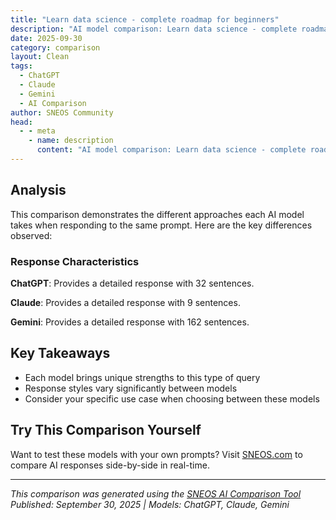 ```yaml
---
title: "Learn data science - complete roadmap for beginners"
description: "AI model comparison: Learn data science - complete roadmap for beginners..."
date: 2025-09-30
category: comparison
layout: Clean
tags:
  - ChatGPT
  - Claude
  - Gemini
  - AI Comparison
author: SNEOS Community
head:
  - - meta
    - name: description
      content: "AI model comparison: Learn data science - complete roadmap for beginners..."
---
```


<ChatComparison
  title="Learn data science - complete roadmap for beginners"
  prompt="Learn data science - complete roadmap for beginners"
  :responses='{"ChatGPT": "Sure! Here\u0027s a complete roadmap for beginners looking to learn Data Science:\n\n---\n\n## Data Science Learning Roadmap for Beginners\n\n### 1. Understand What Data Science Is\n- Learn what data science encompasses: data collection, cleaning, analysis, visualization, modeling, and interpretation.\n- Understand different roles: data analyst, data scientist, machine learning engineer, etc.\n\n---\n\n### 2. Learn the Basics of Mathematics and Statistics\n- **Mathematics:**\n - Linear Algebra (vectors, matrices)\n - Calculus (derivatives, gradients, optimization basics)\n- **Statistics:**\n - Descriptive statistics (mean, median, mode, variance, standard deviation)\n - Probability theory\n - Distributions (normal, binomial, Poisson)\n - Hypothesis testing\n - Bayesian thinking basics\n\n---\n\n### 3. Programming Skills\n- **Python:** Most popular language in data science. Learn:\n - Basics (variables, loops, functions)\n - Data structures (lists, dictionaries, sets)\n - Libraries: NumPy, Pandas, Matplotlib, Seaborn, Scikit-learn\n- **Alternatively: R** (used in statistical analysis)\n- Learn Jupyter Notebooks for interactive coding.\n\n---\n\n### 4. Data Manipulation \u0026 Analysis\n- Learn to work with datasets:\n - Data loading, data cleaning (handling missing values, duplicates)\n - Data transformation (filtering, grouping, aggregation)\n- Use Pandas effectively.\n- Exploratory Data Analysis (EDA):\n - Summarize datasets\n - Visualize data distributions and relationships (Matplotlib, Seaborn)\n\n---\n\n### 5. Data Visualization\n- Understand how to present data:\n - Basic plots: line, bar, histogram, scatter\n - Advanced plots: heatmaps, pair plots\n- Tools:\n - Matplotlib, Seaborn (Python)\n - Tableau (optional, but popular for business use)\n - Power BI (optional)\n\n---\n\n### 6. Learn SQL\n- Understand databases and how to query data with SQL.\n- Basic commands (SELECT, WHERE, JOIN, GROUP BY)\n- Practice on platforms like SQLZoo, HackerRank, Mode Analytics.\n\n---\n\n### 7. Machine Learning Fundamentals\n- Understand supervised vs unsupervised learning.\n- Study algorithms, intuition, and when to use them:\n - Linear Regression\n - Logistic Regression\n - Decision Trees, Random Forest\n - Support Vector Machines\n - K-Nearest Neighbors\n - K-Means Clustering\n- Use Scikit-learn for implementations.\n- Learn about model evaluation metrics (accuracy, precision, recall, F1 score, ROC-AUC).\n\n---\n\n### 8. Advanced Machine Learning / Deep Learning (Optional for Beginners)\n- Learn about:\n - Gradient Boosting Machines (XGBoost, LightGBM)\n - Neural Networks basics\n - Deep learning frameworks: TensorFlow, PyTorch\n\n---\n\n### 9. Model Deployment \u0026 Production\n- Learn how to save and deploy machine learning models.\n- Basics of APIs using Flask or FastAPI.\n- Understanding cloud platforms (AWS, Google Cloud, Azure) for deployment is a plus.\n\n---\n\n### 10. Practice by Working on Projects\n- Collect data and solve real-world problems.\n- Example project ideas:\n - Predict housing prices\n - Sentiment analysis on reviews\n - Customer churn prediction\n - Image classification (beginner-level)\n- Participate in Kaggle competitions and datasets.\n\n---\n\n### 11. Additional Skills\n- Version control with Git and GitHub.\n- Understanding Big Data tools (Spark, Hadoop) - more advanced.\n- Learn data ethics and privacy.\n\n---\n\n### Suggested Learning Resources\n- **Courses:**\n - Coursera: \u0022IBM Data Science Professional Certificate\u0022\n - edX: \u0022Data Science MicroMasters\u0022\n - Udemy: Data Science A-Z\n - freeCodeCamp YouTube channel\n- **Books:**\n - \u0022Python for Data Analysis\u0022 by Wes McKinney\n - \u0022Hands-On Machine Learning with Scikit-Learn, Keras, and TensorFlow\u0022 by Aur\u00E9lien G\u00E9ron\n - \u0022An Introduction to Statistical Learning\u0022\n\n---\n\n### Summary Timeline (Approximate)\n| Week(s) | Topic |\n|---------|------------------------------------|\n| 1-2 | Python basics \u002B math fundamentals |\n| 3-4 | Data manipulation and visualization|\n| 5 | SQL basics |\n| 6-8 | Machine learning fundamentals |\n| 9-12 | Projects \u002B more ML practice |\n| Ongoing | Deep learning \u002B deployment \u002B advanced topics |\n\n---\n\nIf you like, I can also provide some beginner project ideas or tutorials to get started!\n\n---\n\nHappy learning! \uD83D\uDE80", "Claude": "# Complete Data Science Roadmap for Beginners\n\n## \uD83C\uDFAF Phase 1: Foundation Building (2-3 months)\n\n### Mathematics \u0026 Statistics\n- **Linear Algebra**: Vectors, matrices, eigenvalues\n- **Statistics**: Descriptive stats, probability distributions, hypothesis testing\n- **Calculus**: Basic derivatives (for understanding ML algorithms)\n\n**Resources:**\n- Khan Academy (Math \u0026 Statistics)\n- 3Blue1Brown (Linear Algebra series)\n- \u0022Think Stats\u0022 by Allen Downey\n\n### Programming Fundamentals\n**Choose Python** (most beginner-friendly for data science)\n\n**Core Python Concepts:**\n- Variables, data types, control structures\n- Functions and modules\n- Object-oriented programming basics\n- File handling and error management\n\n**Resources:**\n- Python.org tutorial\n- \u0022Automate the Boring Stuff with Python\u0022\n- Codecademy Python course\n\n## \uD83D\uDD27 Phase 2: Data Science Tools (2-3 months)\n\n### Essential Python Libraries\n1. **NumPy**: Numerical computing and arrays\n2. **Pandas**: Data manipulation and analysis\n3. **Matplotlib/Seaborn**: Data visualization\n4. **Jupyter Notebooks**: Interactive development environment\n\n### Learning Path:\n\u0060\u0060\u0060python\n# Week 1-2: NumPy\nimport numpy as np\n# Arrays, operations, indexing\n\n# Week 3-4: Pandas\nimport pandas as pd\n# DataFrames, data cleaning, groupby operations\n\n# Week 5-6: Visualization\nimport matplotlib.pyplot as plt\nimport seaborn as sns\n# Creating plots, customization\n\u0060\u0060\u0060\n\n**Hands-on Projects:**\n- Analyze a CSV dataset\n- Create visualizations\n- Clean messy data\n\n## \uD83D\uDCCA Phase 3: Data Analysis \u0026 Visualization (1-2 months)\n\n### Key Skills:\n- **Data Cleaning**: Handling missing values, outliers, duplicates\n- **Exploratory Data Analysis (EDA)**: Understanding data patterns\n- **Statistical Analysis**: Correlation, regression, A/B testing\n- **Advanced Visualization**: Interactive plots with Plotly\n\n### Practical Projects:\n- Sales data analysis\n- Customer segmentation\n- Time series visualization\n\n## \uD83E\uDD16 Phase 4: Machine Learning (3-4 months)\n\n### Supervised Learning:\n- **Regression**: Linear, polynomial, logistic regression\n- **Classification**: Decision trees, random forest, SVM\n- **Evaluation**: Cross-validation, accuracy, precision, recall\n\n### Unsupervised Learning:\n- **Clustering**: K-means, hierarchical clustering\n- **Dimensionality Reduction**: PCA\n\n### Tools:\n- **Scikit-learn**: Primary ML library\n- **Model evaluation and selection**\n- **Feature engineering**\n\n\u0060\u0060\u0060python\n# Example workflow\nfrom sklearn.model_selection import train_test_split\nfrom sklearn.linear_model import LinearRegression\nfrom sklearn.metrics import mean_squared_error\n\n# Split data, train model, evaluate\n\u0060\u0060\u0060\n\n## \uD83D\uDDC4\uFE0F Phase 5: Data Management (1-2 months)\n\n### Database Skills:\n- **SQL**: SELECT, JOIN, GROUP BY, window functions\n- **Database basics**: Relational databases, NoSQL introduction\n\n### Big Data Introduction:\n- Understanding when you need big data tools\n- Basic concepts of distributed computing\n\n**Practice:**\n- SQLBolt or W3Schools SQL tutorial\n- Work with real databases (PostgreSQL, MySQL)\n\n## \uD83D\uDE80 Phase 6: Advanced Topics \u0026 Specialization (3-4 months)\n\n### Choose Your Path:\n\n#### Option A: Deep Learning\n- Neural networks basics\n- TensorFlow/PyTorch\n- Computer vision or NLP applications\n\n#### Option B: Business Analytics\n- Advanced statistics\n- Business intelligence tools\n- Dashboard creation (Tableau, PowerBI)\n\n#### Option C: Data Engineering\n- Apache Spark\n- Cloud platforms (AWS, GCP, Azure)\n- Data pipelines and ETL\n\n## \uD83D\uDCDA Essential Resources\n\n### Books:\n- \u0022Python for Data Analysis\u0022 by Wes McKinney\n- \u0022Hands-On Machine Learning\u0022 by Aur\u00E9lien G\u00E9ron\n- \u0022The Elements of Statistical Learning\u0022 (advanced)\n\n### Online Courses:\n- **Coursera**: IBM Data Science Professional Certificate\n- **edX**: MIT Introduction to Data Science\n- **Kaggle Learn**: Free micro-courses\n\n### Practice Platforms:\n- **Kaggle", "Gemini": "Okay, here\u0027s a comprehensive roadmap for beginners to learn data science. This roadmap is structured, progressive, and covers the essential areas. It also includes resources and tips for each stage. Be prepared for a journey that requires consistent effort and dedication!\n\n**Important Notes Before We Begin:**\n\n* **Consistency is Key:** Dedicate a regular time slot for learning. Even 30 minutes a day is better than a 5-hour binge once a week.\n* **Hands-on Practice:** Data science is learned by *doing*. Don\u0027t just read; code, experiment, and build projects.\n* **Community is Your Friend:** Join online communities, attend meetups, and connect with other learners. It will keep you motivated and provide support.\n* **Don\u0027t Be Afraid to Ask Questions:** No one starts as an expert. Ask questions on forums like Stack Overflow, Reddit (r/datascience), or in community groups.\n* **Focus on Understanding, Not Memorization:** Memorizing formulas or code snippets is less important than understanding the underlying concepts.\n* **Be Patient:** Data science is a broad field. It takes time to develop proficiency. Don\u0027t get discouraged if you don\u0027t understand everything immediately.\n\n**The Roadmap:**\n\n**Phase 1: Foundational Knowledge (1-3 Months)**\n\n1. **Mathematics:**\n\n * **Why?** Data science relies heavily on math. Understanding the underlying principles will allow you to build better models and interpret results accurately.\n * **Topics:**\n * **Linear Algebra:**\n * Vectors, Matrices, Operations\n * Eigenvalues, Eigenvectors\n * Matrix Decomposition (SVD, PCA foundations)\n * **Calculus:**\n * Derivatives, Integrals (for optimization and model fitting)\n * Gradient Descent\n * **Probability and Statistics:**\n * Descriptive Statistics (mean, median, standard deviation)\n * Probability Distributions (Normal, Binomial, Poisson)\n * Hypothesis Testing (t-tests, chi-squared tests)\n * Confidence Intervals\n * Bayesian Statistics (basics)\n * **Resources:**\n * **Khan Academy:** Excellent free courses on Linear Algebra, Calculus, Probability \u0026 Statistics.\n * **3Blue1Brown (YouTube):** Visual and intuitive explanations of Linear Algebra and Calculus concepts.\n * **\u0022Practical Statistics for Data Scientists\u0022 by Peter Bruce, Andrew Bruce, and Peter Gedeck:** A great applied statistics book.\n * **\u0022Introduction to Linear Algebra\u0022 by Gilbert Strang:** A classic textbook on Linear Algebra.\n * **\u0022All of Statistics: A Concise Course in Statistical Inference\u0022 by Larry Wasserman:** More advanced but comprehensive.\n * **Tips:**\n * Start with the basics and gradually move to more complex topics.\n * Focus on understanding the concepts rather than memorizing formulas.\n * Practice solving problems to reinforce your understanding.\n\n2. **Programming (Python):**\n\n * **Why?** Python is the dominant language in data science due to its rich ecosystem of libraries and its ease of use.\n * **Topics:**\n * **Basic Syntax:** Variables, data types, operators, control flow (if/else, loops)\n * **Data Structures:** Lists, dictionaries, tuples, sets\n * **Functions:** Defining and calling functions, arguments, return values\n * **Object-Oriented Programming (OOP):** Classes, objects, inheritance, polymorphism (basic understanding)\n * **File I/O:** Reading and writing files\n * **Working with Libraries (Crucial):**\n * **NumPy:** Numerical computing, arrays, linear algebra\n * **Pandas:** Data manipulation, data analysis, DataFrames\n * **Matplotlib:** Data visualization\n * **Seaborn:** Statistical data visualization (built on Matplotlib)\n * **Resources:**\n * **Codecademy:** Interactive Python course.\n * **freeCodeCamp:** Python curriculum with project-based learning.\n * **\u0022Automate the Boring Stuff with Python\u0022 by Al Sweigart:** Learn Python by automating everyday tasks. (Great for beginners)\n * **\u0022Python Data Science Handbook\u0022 by Jake VanderPlas:** A comprehensive guide to using NumPy, Pandas, Matplotlib, and Scikit-learn. (Available free online as a Jupyter notebook).\n * **DataCamp:** Subscription-based platform with numerous Python and data science courses.\n * **Kaggle Learn:** Short, focused courses on Python and data science topics.\n * **Tips:**\n * Start with the basics and gradually move to more complex topics.\n * Write code regularly to practice your skills.\n * Use online resources like Stack Overflow to find solutions to problems.\n * Familiarize yourself with Jupyter notebooks (or Google Colab) \u2013 the standard environment for data science.\n\n**Phase 2: Data Analysis and Machine Learning (3-6 Months)**\n\n3. **Data Analysis with Pandas:**\n\n * **Why?** Pandas is the workhorse for data manipulation and analysis in Python.\n * **Topics:**\n * **DataFrames:** Creating, reading, and writing DataFrames\n * **Data Cleaning:** Handling missing values, data type conversions, removing duplicates\n * **Data Transformation:** Filtering, sorting, grouping, aggregating data\n * **Data Exploration:** Descriptive statistics, data visualization\n * **Merging and Joining DataFrames**\n * **Resources:**\n * **Pandas Documentation:** The official Pandas documentation is an invaluable resource.\n * **\u0022Python for Data Analysis\u0022 by Wes McKinney (Creator of Pandas):** A detailed guide to using Pandas.\n * **Kaggle:** Analyze real-world datasets using Pandas notebooks.\n * **DataCamp Pandas Courses:** Interactive tutorials on Pandas.\n * **Tips:**\n * Practice data cleaning and transformation on various datasets.\n * Experiment with different Pandas functions to explore the data.\n * Learn to use Pandas to answer specific questions about your data.\n\n4. **Data Visualization with Matplotlib and Seaborn:**\n\n * **Why?** Visualization is essential for understanding data patterns and communicating insights.\n * **Topics:**\n * **Matplotlib:**\n * Basic plots: line plots, scatter plots, bar charts, histograms\n * Customizing plots: titles, labels, legends, colors, markers\n * Subplots\n * **Seaborn:**\n * Statistical plots: distributions, relationships, categorical data\n * Plot aesthetics\n * **Resources:**\n * **Matplotlib Documentation:** The official Matplotlib documentation.\n * **Seaborn Documentation:** The official Seaborn documentation.\n * **\u0022Python Data Science Handbook\u0022 by Jake VanderPlas:** Covers Matplotlib and Seaborn.\n * **Kaggle:** Explore data visualization notebooks.\n * **Tips:**\n * Start with simple plots and gradually move to more complex ones.\n * Use visualization to explore your data and identify patterns.\n * Learn to create clear and informative visualizations for your audience.\n * Experiment with different plot types to find the best way to represent your data.\n\n5. **Machine Learning with Scikit-learn:**\n\n * **Why?** Scikit-learn is the most popular Python library for machine learning.\n * **Topics:**\n * **Supervised Learning:**\n * **Regression:** Linear Regression, Polynomial Regression, Ridge Regression, Lasso Regression\n * **Classification:** Logistic Regression, Support Vector Machines (SVM), Decision Trees, Random Forests, K-Nearest Neighbors (KNN)\n * **Unsupervised Learning:**\n * **Clustering:** K-Means Clustering, Hierarchical Clustering\n * **Dimensionality Reduction:** Principal Component Analysis (PCA)\n * **Model Evaluation:**\n * Metrics: Accuracy, Precision, Recall, F1-score, AUC-ROC, R-squared, Mean Squared Error\n * Cross-validation\n * **Model Selection:**\n * Hyperparameter tuning (GridSearchCV, RandomizedSearchCV)\n * **Preprocessing:**\n * Feature scaling (StandardScaler, MinMaxScaler)\n * Encoding categorical variables (OneHotEncoder, LabelEncoder)\n * **Resources:**\n * **Scikit-learn Documentation:** The official Scikit-learn documentation is excellent.\n * **\u0022Hands-On Machine Learning with Scikit-Learn, Keras \u0026 TensorFlow\u0022 by Aur\u00E9lien G\u00E9ron:** A comprehensive guide to machine learning.\n * **Kaggle:** Participate in machine learning competitions.\n * **Coursera Machine Learning by Andrew Ng:** A foundational course on machine learning.\n * **Tips:**\n * Start with simple algorithms and gradually move to more complex ones.\n * Understand the assumptions and limitations of each algorithm.\n * Practice model evaluation and selection to find the best model for your data.\n * Learn to preprocess your data effectively.\n\n**Phase 3: Advanced Topics and Specialization (6\u002B Months)**\n\n6. **Deep Learning (Optional but Highly Valuable):**\n\n * **Why?** Deep learning is revolutionizing many fields, including computer vision, natural language processing, and speech recognition.\n * **Topics:**\n * **Neural Networks:** Basic concepts, activation functions, backpropagation\n * **Convolutional Neural Networks (CNNs):** Image recognition\n * **Recurrent Neural Networks (RNNs):** Sequence data, text analysis\n * **TensorFlow and Keras:** Popular deep learning frameworks\n * **Resources:**\n * **TensorFlow Documentation:** The official TensorFlow documentation.\n * **Keras Documentation:** The official Keras documentation.\n * **\u0022Deep Learning\u0022 by Ian Goodfellow, Yoshua Bengio, and Aaron Courville:** A comprehensive textbook on deep learning. (Available free online).\n * **Fast.ai:** Practical deep learning courses.\n * **Coursera Deep Learning Specialization by Andrew Ng:** A great introduction to deep learning.\n * **Tips:**\n * Start with basic neural networks and gradually move to more complex architectures.\n * Understand the concepts of backpropagation and gradient descent.\n * Practice building deep learning models using TensorFlow or Keras.\n\n7. **Natural Language Processing (NLP) (Optional):**\n\n * **Why?** NLP deals with analyzing and understanding human language.\n * **Topics:**\n * **Text Preprocessing:** Tokenization, stemming, lemmatization\n * **Bag-of-Words and TF-IDF**\n * **Word Embeddings (Word2Vec, GloVe, FastText)**\n * **Sentiment Analysis**\n * **Text Classification**\n * **Sequence-to-Sequence Models (for machine translation and text generation)**\n * **Resources:**\n * **NLTK (Natural Language Toolkit):** A popular Python library for NLP.\n * **SpaCy:** A modern and efficient NLP library.\n * **Stanford NLP Course:** A comprehensive course on NLP.\n * **\u0022Speech and Language Processing\u0022 by Dan Jurafsky and James H. Martin:** A classic textbook on NLP.\n * **Tips:**\n * Start with basic text preprocessing techniques.\n * Learn about different word embedding models.\n * Practice building NLP applications such as sentiment analysis and text classification.\n\n8. **Big Data Tools (Optional):**\n\n * **Why?** If you\u0027re dealing with massive datasets that don\u0027t fit in memory, you\u0027ll need big data tools.\n * **Topics:**\n * **Apache Spark:** A distributed computing framework for processing large datasets.\n * **Hadoop:** A distributed storage and processing system.\n * **Cloud Platforms (AWS, Azure, Google Cloud):** Cloud-based services for data storage, processing, and machine learning.\n * **Resources:**\n * **Apache Spark Documentation:** The official Spark documentation.\n * **Hadoop Documentation:** The official Hadoop documentation.\n * **AWS, Azure, and Google Cloud documentation:** Documentation for their respective data services.\n * **Coursera Big Data Specialization:** A comprehensive specialization on big data.\n * **Tips:**\n * Start with the basics of Spark and Hadoop.\n * Learn how to use cloud-based services for data storage and processing.\n * Practice working with large datasets.\n\n9. **Data Engineering (Optional):**\n * **Why?** Data engineers build and maintain the infrastructure for data science. Understanding data engineering principles is valuable for any data scientist, especially when working with complex data pipelines.\n * **Topics:**\n * **Databases (SQL and NoSQL):** Learn to query and manage data in databases.\n * **ETL Pipelines:** Build pipelines to extract, transform, and load data.\n * **Data Warehousing:** Design and implement data warehouses for analytical purposes.\n * **Cloud Data Platforms:** Familiarize yourself with cloud-based data engineering services.\n * **Resources:**\n * **SQLZoo:** Interactive SQL tutorials.\n * **DataCamp Data Engineering Track:** Courses on data engineering tools and concepts.\n * **\u0022Designing Data-Intensive Applications\u0022 by Martin Kleppmann:** A comprehensive book on data engineering principles.\n\n**Phase 4: Building Your Portfolio and Getting a Job**\n\n10. **Build a Portfolio:**\n\n * **Why?** A portfolio demonstrates your skills to potential employers.\n * **Projects:**\n * **Kaggle Competitions:** Participate in Kaggle competitions and share your solutions.\n * **Personal Projects:** Work on projects that interest you and showcase your skills.\n * **Contribute to Open Source Projects:** Contribute to open source data science projects.\n * **Tips:**\n * Choose projects that demonstrate a variety of skills.\n * Document your projects clearly and concisely.\n * Share your projects on GitHub.\n * Write blog posts about your projects.\n\n11. **Networking:**\n\n * **Why?** Networking can help you find job opportunities and connect with other data scientists.\n * **Activities:**\n * **Attend Meetups:** Attend local data science meetups.\n * **Online Communities:** Participate in online data science communities (e.g., Reddit, Stack Overflow).\n * **LinkedIn:** Connect with other data scientists on LinkedIn.\n * **Tips:**\n * Be active in the data science community.\n * Share your knowledge and experience with others.\n * Attend conferences and workshops.\n\n12. **Job Search:**\n\n * **Why?** To land your dream data science job!\n * **Activities:**\n * **Resume and Cover Letter:** Tailor your resume and cover letter to each job application.\n * **Online Job Boards:** Search for data science jobs on Indeed, LinkedIn, Glassdoor, etc.\n * **Company Websites:** Check the career pages of companies you\u0027re interested in.\n * **Prepare for Interviews:** Practice answering common data science interview questions.\n * **Tips:**\n * Highlight your skills and experience in your resume and cover letter.\n * Research the company and the role before the interview.\n * Practice answering technical and behavioral interview questions.\n * Be prepared to discuss your projects and explain your approach.\n\n**Key Skills to Emphasize Throughout Your Learning:**\n\n* **Critical Thinking:** The ability to analyze problems, identify assumptions, and evaluate solutions.\n* **Communication:** The ability to communicate your findings clearly and effectively to both technical and non-technical audiences.\n* **Problem-Solving:** The ability to identify and solve complex problems using data science techniques.\n* **Business Acumen:** Understanding the business context of your work and how it contributes to the organization\u0027s goals.\n\n**Final Thoughts:**\n\nThis roadmap is a guide, not a rigid prescription. Feel free to adjust it based on your interests, goals, and learning style. The most important thing is to stay motivated, keep learning, and practice consistently. Good luck on your data science journey!\n"}' 
  published-date="22:46"
/>

## Analysis

This comparison demonstrates the different approaches each AI model takes when responding to the same prompt. Here are the key differences observed:

### Response Characteristics

**ChatGPT**: Provides a detailed response with 32 sentences. 

**Claude**: Provides a detailed response with 9 sentences. 

**Gemini**: Provides a detailed response with 162 sentences. 

## Key Takeaways

- Each model brings unique strengths to this type of query
- Response styles vary significantly between models
- Consider your specific use case when choosing between these models

## Try This Comparison Yourself

Want to test these models with your own prompts? Visit [SNEOS.com](https://sneos.com) to compare AI responses side-by-side in real-time.

---

*This comparison was generated using the [SNEOS AI Comparison Tool](https://sneos.com)*
*Published: September 30, 2025 | Models: ChatGPT, Claude, Gemini*
